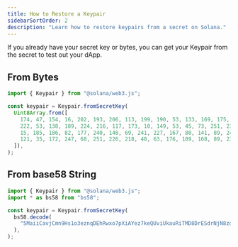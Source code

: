 ```yaml
---
title: How to Restore a Keypair
sidebarSortOrder: 2
description: "Learn how to restore keypairs from a secret on Solana."
---
```


If you already have your secret key or bytes, you can get your Keypair from the
secret to test out your dApp.

## From Bytes

```typescript filename="restore-keypair-from-bytes.ts"
import { Keypair } from "@solana/web3.js";

const keypair = Keypair.fromSecretKey(
  Uint8Array.from([
    174, 47, 154, 16, 202, 193, 206, 113, 199, 190, 53, 133, 169, 175, 31, 56,
    222, 53, 138, 189, 224, 216, 117, 173, 10, 149, 53, 45, 73, 251, 237, 246,
    15, 185, 186, 82, 177, 240, 148, 69, 241, 227, 167, 80, 141, 89, 240, 121,
    121, 35, 172, 247, 68, 251, 226, 218, 48, 63, 176, 109, 168, 89, 238, 135,
  ]),
);
```

## From base58 String

```typescript filename="restore-keypair-from-base58.ts
import { Keypair } from "@solana/web3.js";
import * as bs58 from "bs58";

const keypair = Keypair.fromSecretKey(
  bs58.decode(
    "5MaiiCavjCmn9Hs1o3eznqDEhRwxo7pXiAYez7keQUviUkauRiTMD8DrESdrNjN8zd9mTmVhRvBJeg5vhyvgrAhG",
  ),
);
```
